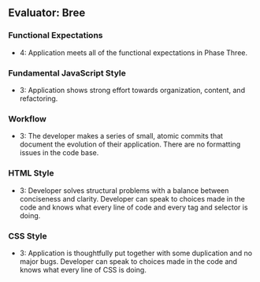 ## Evaluator: Bree

### Functional Expectations

- 4: Application meets all of the functional expectations in Phase Three.

### Fundamental JavaScript Style

- 3: Application shows strong effort towards organization, content, and refactoring.

### Workflow

- 3: The developer makes a series of small, atomic commits that document the evolution of their application. There are no formatting issues in the code base.

### HTML Style

- 3:  Developer solves structural problems with a balance between conciseness and clarity. Developer can speak to choices made in the code and knows what every line of code and every tag and selector is doing.

### CSS Style

- 3:  Application is thoughtfully put together with some duplication and no major bugs. Developer can speak to choices made in the code and knows what every line of CSS is doing.
